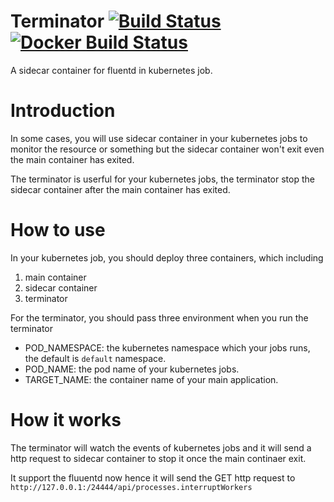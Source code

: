 Terminator [![Build Status](https://travis-ci.org/hwchiu/terminator.svg?branch=master)](https://travis-ci.org/hwchiu/terminator) [![Docker Build Status](https://img.shields.io/docker/build/hwchiu/terminator.svg)](https://hub.docker.com/r/hwchiu/terminator/)
==========
A sidecar container for fluentd in kubernetes job.

Introduction
============
In some cases, you will use sidecar container in your kubernetes jobs 
to monitor the resource or something but the sidecar container won't exit even the main 
container has exited.

The terminator is userful for your kubernetes jobs, the terminator stop the sidecar container
after the main container has exited.

How to use
==========
In your kubernetes job, you should deploy three containers, which including
1. main container
2. sidecar container
3. terminator

For the terminator, you should pass three environment when you run the terminator
- POD_NAMESPACE: the kubernetes namespace which your jobs runs, the default is `default` namespace.
- POD_NAME: the pod name of your kubernetes jobs.
- TARGET_NAME: the container name of your main application.

How it works
============
The terminator will watch the events of kubernetes jobs and it will send a http request to sidecar container to
stop it once the main continaer exit.

It support the fluuentd now hence it will send the GET http request to `http://127.0.0.1:/24444/api/processes.interruptWorkers`
